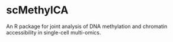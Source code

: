 # scMethylCA
An R package for joint analysis of DNA methylation and chromatin accessibility in single-cell multi-omics.
